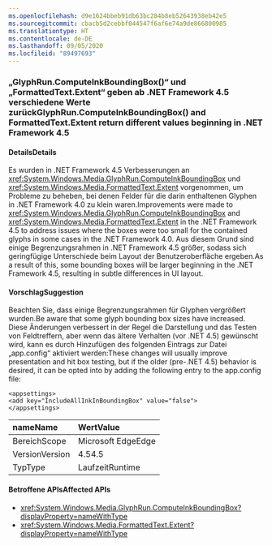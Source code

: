 ```yaml
---
ms.openlocfilehash: d9e1624bbeb91db63bc284b8eb52643938eb42e5
ms.sourcegitcommit: cbacb5d2cebbf044547f6af6e74a9de866800985
ms.translationtype: HT
ms.contentlocale: de-DE
ms.lasthandoff: 09/05/2020
ms.locfileid: "89497693"
---
```

### <a name="glyphruncomputeinkboundingbox-and-formattedtextextent-return-different-values-beginning-in-net-framework-45"></a><span data-ttu-id="65c53-101">„GlyphRun.ComputeInkBoundingBox()“ und „FormattedText.Extent“ geben ab .NET Framework 4.5 verschiedene Werte zurück</span><span class="sxs-lookup"><span data-stu-id="65c53-101">GlyphRun.ComputeInkBoundingBox() and FormattedText.Extent return different values beginning in .NET Framework 4.5</span></span>

#### <a name="details"></a><span data-ttu-id="65c53-102">Details</span><span class="sxs-lookup"><span data-stu-id="65c53-102">Details</span></span>

<span data-ttu-id="65c53-103">Es wurden in .NET Framework 4.5 Verbesserungen an <xref:System.Windows.Media.GlyphRun.ComputeInkBoundingBox> und <xref:System.Windows.Media.FormattedText.Extent> vorgenommen, um Probleme zu beheben, bei denen Felder für die darin enthaltenen Glyphen in .NET Framework 4.0 zu klein waren.</span><span class="sxs-lookup"><span data-stu-id="65c53-103">Improvements were made to <xref:System.Windows.Media.GlyphRun.ComputeInkBoundingBox> and <xref:System.Windows.Media.FormattedText.Extent> in the .NET Framework 4.5 to address issues where the boxes were too small for the contained glyphs in some cases in the .NET Framework 4.0.</span></span> <span data-ttu-id="65c53-104">Aus diesem Grund sind einige Begrenzungsrahmen in .NET Framework 4.5 größer, sodass sich geringfügige Unterschiede beim Layout der Benutzeroberfläche ergeben.</span><span class="sxs-lookup"><span data-stu-id="65c53-104">As a result of this, some bounding boxes will be larger beginning in the .NET Framework 4.5, resulting in subtle differences in UI layout.</span></span>

#### <a name="suggestion"></a><span data-ttu-id="65c53-105">Vorschlag</span><span class="sxs-lookup"><span data-stu-id="65c53-105">Suggestion</span></span>

<span data-ttu-id="65c53-106">Beachten Sie, dass einige Begrenzungsrahmen für Glyphen vergrößert wurden.</span><span class="sxs-lookup"><span data-stu-id="65c53-106">Be aware that some glyph bounding box sizes have increased.</span></span> <span data-ttu-id="65c53-107">Diese Änderungen verbessert in der Regel die Darstellung und das Testen von Feldtreffern, aber wenn das ältere Verhalten (vor .NET 4.5) gewünscht wird, kann es durch Hinzufügen des folgenden Eintrags zur Datei „app.config“ aktiviert werden:</span><span class="sxs-lookup"><span data-stu-id="65c53-107">These changes will usually improve presentation and hit box testing, but if the older (pre-.NET 4.5) behavior is desired, it can be opted into by adding the following entry to the app.config file:</span></span><pre><code class="lang-xml">&lt;appsettings&gt;&#13;&#10;&lt;add key=&quot;IncludeAllInkInBoundingBox&quot; value=&quot;false&quot;&gt;&#13;&#10;&lt;/appsettings&gt;&#13;&#10;</code></pre>

| <span data-ttu-id="65c53-108">name</span><span class="sxs-lookup"><span data-stu-id="65c53-108">Name</span></span>    | <span data-ttu-id="65c53-109">Wert</span><span class="sxs-lookup"><span data-stu-id="65c53-109">Value</span></span>       |
|:--------|:------------|
| <span data-ttu-id="65c53-110">Bereich</span><span class="sxs-lookup"><span data-stu-id="65c53-110">Scope</span></span>   |<span data-ttu-id="65c53-111">Microsoft Edge</span><span class="sxs-lookup"><span data-stu-id="65c53-111">Edge</span></span>|
|<span data-ttu-id="65c53-112">Version</span><span class="sxs-lookup"><span data-stu-id="65c53-112">Version</span></span>|<span data-ttu-id="65c53-113">4.5</span><span class="sxs-lookup"><span data-stu-id="65c53-113">4.5</span></span>|
|<span data-ttu-id="65c53-114">Typ</span><span class="sxs-lookup"><span data-stu-id="65c53-114">Type</span></span>|<span data-ttu-id="65c53-115">Laufzeit</span><span class="sxs-lookup"><span data-stu-id="65c53-115">Runtime</span></span>|

#### <a name="affected-apis"></a><span data-ttu-id="65c53-116">Betroffene APIs</span><span class="sxs-lookup"><span data-stu-id="65c53-116">Affected APIs</span></span>

- <xref:System.Windows.Media.GlyphRun.ComputeInkBoundingBox?displayProperty=nameWithType>
- <xref:System.Windows.Media.FormattedText.Extent?displayProperty=nameWithType>

<!--

#### Affected APIs

- `M:System.Windows.Media.GlyphRun.ComputeInkBoundingBox`
- `P:System.Windows.Media.FormattedText.Extent`

-->
